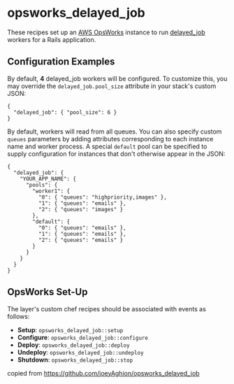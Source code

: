 opsworks_delayed_job
====================

These recipes set up an [AWS OpsWorks](http://aws.amazon.com/opsworks/) instance to run [delayed_job](https://github.com/collectiveidea/delayed_job) workers for a Rails application.


Configuration Examples
----------------------

By default, **4** delayed_job workers will be configured. To customize this, you may override the `delayed_job.pool_size` attribute in your stack's custom JSON:

    {
      "delayed_job": { "pool_size": 6 }
    }

By default, workers will read from all queues. You can also specify custom `queues` parameters by adding attributes corresponding to each instance name and worker process. A special `default` pool can be specified to supply configuration for instances that don't otherwise appear in the JSON:

    {
      "delayed_job": {
        "YOUR_APP_NAME": {
          "pools": {
            "worker1": {
              "0": { "queues": "highpriority,images" },
              "1": { "queues": "emails" },
              "2": { "queues": "images" }
            },
            "default": {
              "0": { "queues": "emails" },
              "1": { "queues": "emails" },
              "2": { "queues": "emails" }
            }
          }
        }
      }
    }


OpsWorks Set-Up
---------------

The layer's custom chef recipes should be associated with events as follows:

* **Setup**: `opsworks_delayed_job::setup`
* **Configure**: `opsworks_delayed_job::configure`
* **Deploy**: `opsworks_delayed_job::deploy`
* **Undeploy**: `opsworks_delayed_job::undeploy`
* **Shutdown**: `opsworks_delayed_job::stop`


copied from https://github.com/joeyAghion/opsworks_delayed_job